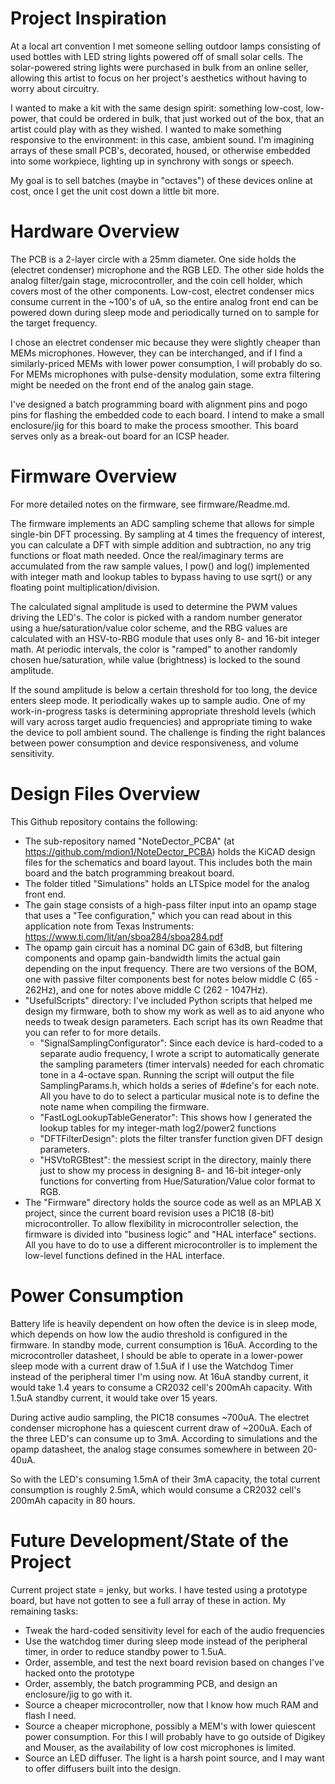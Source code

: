 # Project Inspiration
At a local art convention I met someone selling outdoor lamps consisting of used bottles with LED string lights powered off of small solar cells. The solar-powered string lights were purchased in bulk from an online seller, allowing this artist to focus on her project's aesthetics without having to worry about circuitry.

I wanted to make a kit with the same design spirit: something low-cost, low-power, that could be ordered in bulk, that just worked out of the box, that an artist could play with as they wished. I wanted to make something responsive to the environment: in this case, ambient sound. I'm imagining arrays of these small PCB's, decorated, housed, or otherwise embedded into some workpiece, lighting up in synchrony with songs or speech.

My goal is to sell batches (maybe in "octaves") of these devices online at cost, once I get the unit cost down a little bit more.

# Hardware Overview
The PCB is a 2-layer circle with a 25mm diameter. One side holds the (electret condenser) microphone and the RGB LED. The other side holds the analog filter/gain stage, microcontroller, and the coin cell holder, which covers most of the other components. Low-cost, electret condenser mics consume current in the ~100's of uA, so the entire analog front end can be powered down during sleep mode and periodically turned on to sample for the target frequency.

I chose an electret condenser mic because they were slightly cheaper than MEMs microphones. However, they can be interchanged, and if I find a similarly-priced MEMs with lower power consumption, I will probably do so. For MEMs microphones with pulse-density modulation, some extra filtering might be needed on the front end of the analog gain stage.

I've designed a batch programming board with alignment pins and pogo pins for flashing the embedded code to each board. I intend to make a small enclosure/jig for this board to make the process smoother. This board serves only as a break-out board for an ICSP header.

# Firmware Overview
For more detailed notes on the firmware, see firmware/Readme.md.

The firmware implements an ADC sampling scheme that allows for simple single-bin DFT processing. By sampling at 4 times the frequency of interest, you can calculate a DFT with simple addition and subtraction, no any trig functions or float math needed. Once the real/imaginary terms are accumulated from the raw sample values, I pow() and log() implemented with integer math and lookup tables to bypass having to use sqrt() or any floating point multiplication/division.

The calculated signal amplitude is used to determine the PWM values driving the LED's. The color is picked with a random number generator using a hue/saturation/value color scheme, and the RBG values are calculated with an HSV-to-RBG module that uses only 8- and 16-bit integer math. At periodic intervals, the color is "ramped" to another randomly chosen hue/saturation, while value (brightness) is locked to the sound amplitude.

If the sound amplitude is below a certain threshold for too long, the device enters sleep mode. It periodically wakes up to sample audio. One of my work-in-progress tasks is determining appropriate threshold levels (which will vary across target audio frequencies) and appropriate timing to wake the device to poll ambient sound. The challenge is finding the right balances between power consumption and device responsiveness, and volume sensitivity.

# Design Files Overview 
This Github repository contains the following:
- The sub-repository named "NoteDector_PCBA" (at https://github.com/mdion1/NoteDector_PCBA) holds the KiCAD design files for the schematics and board layout. This includes both the main board and the batch programming breakout board.
- The folder titled "Simulations" holds an LTSpice model for the analog front end.
- The gain stage consists of a high-pass filter input into an opamp stage that uses a "Tee configuration," which you can read about in this application note from Texas Instruments: https://www.ti.com/lit/an/sboa284/sboa284.pdf
- The opamp gain circuit has a nominal DC gain of 63dB, but filtering components and opamp gain-bandwidth limits the actual gain depending on the input frequency. There are two versions of the BOM, one with passive filter components best for notes below middle C (65 - 262Hz), and one for notes above middle C (262 - 1047Hz).
- "UsefulScripts" directory: I've included Python scripts that helped me design my firmware, both to show my work as well as to aid anyone who needs to tweak design parameters. Each script has its own Readme that you can refer to for more details.
	- "SignalSamplingConfigurator": Since each device is hard-coded to a separate audio frequency, I wrote a script to automatically generate the sampling parameters (timer intervals) needed for each chromatic tone in a 4-octave span. Running the script will output the file SamplingParams.h, which holds a series of #define's for each note. All you have to do to select a particular musical note is to define the note name when compiling the firmware.
	- "FastLogLookupTableGenerator": This shows how I generated the lookup tables for my integer-math log2/power2 functions
	- "DFTFilterDesign": plots the filter transfer function given DFT design parameters.
	- "HSVtoRGBtest": the messiest script in the directory, mainly there just to show my process in designing 8- and 16-bit integer-only functions for converting from Hue/Saturation/Value color format to RGB.
- The "Firmware" directory holds the source code as well as an MPLAB X project, since the current board revision uses a PIC18 (8-bit) microcontroller. To allow flexibility in microcontroller selection, the firmware is divided into "business logic" and "HAL interface" sections. All you have to do to use a different microcontroller is to implement the low-level functions defined in the HAL interface.

# Power Consumption
Battery life is heavily dependent on how often the device is in sleep mode, which depends on how low the audio threshold is configured in the firmware. In standby mode, current consumption is 16uA. According to the microcontroller datasheet, I should be able to operate in a lower-power sleep mode with a current draw of 1.5uA if I use the Watchdog Timer instead of the peripheral timer I'm using now. At 16uA standby current, it would take 1.4 years to consume a CR2032 cell's 200mAh capacity. With 1.5uA standby current, it would take over 15 years.

During active audio sampling, the PIC18 consumes ~700uA. The electret condenser microphone has a quiescent current draw of ~200uA. Each of the three LED's can consume up to 3mA. According to simulations and the opamp datasheet, the analog stage consumes somewhere in between 20-40uA.

So with the LED's consuming 1.5mA of their 3mA capacity, the total current consumption is roughly 2.5mA, which would consume a CR2032 cell's 200mAh capacity in 80 hours.

# Future Development/State of the Project
Current project state = jenky, but works. I have tested using a prototype board, but have not gotten to see a full array of these in action. My remaining tasks:
- Tweak the hard-coded sensitivity level for each of the audio frequencies
- Use the watchdog timer during sleep mode instead of the peripheral timer, in order to reduce standby power to 1.5uA.
- Order, assemble, and test the next board revision based on changes I've hacked onto the prototype
- Order, assembly, the batch programming PCB, and design an enclosure/jig to go with it.
- Source a cheaper microcontroller, now that I know how much RAM and flash I need.
- Source a cheaper microphone, possibly a MEM's with lower quiescent power consumption. For this I will probably have to go outside of Digikey and Mouser, as the availability of low cost microphones is limited.
- Source an LED diffuser. The light is a harsh point source, and I may want to offer diffusers built into the design.